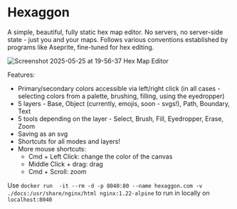 # Hexaggon

A simple, beautiful, fully static hex map editor. No servers, no server-side state - just you and your maps. Follows various conventions established by programs like Aseprite, fine-tuned for hex editing.

![Screenshot 2025-05-25 at 19-56-37 Hex Map Editor](https://github.com/user-attachments/assets/d2023488-64a3-4dd0-8a3a-d2d3e81b1a27)

Features:
* Primary/secondary colors accessible via left/right click (in all cases - selecting colors from a palette, brushing, filling, using the eyedropper)
* 5 layers - Base, Object (currently, emojis, soon - svgs!), Path, Boundary, Text
* 5 tools depending on the layer - Select, Brush, Fill, Eyedropper, Erase, Zoom
* Saving as an svg
* Shortcuts for all modes and layers!
* More mouse shortcuts:
  * Cmd + Left Click: change the color of the canvas
  * Middle Click + drag:   drag
  * Cmd + Scroll: zoom

Use `docker run  -it --rm -d -p 8040:80 --name hexaggon.com -v ./docs:/usr/share/nginx/html nginx:1.22-alpine` to run in locally on `localhost:8040`
